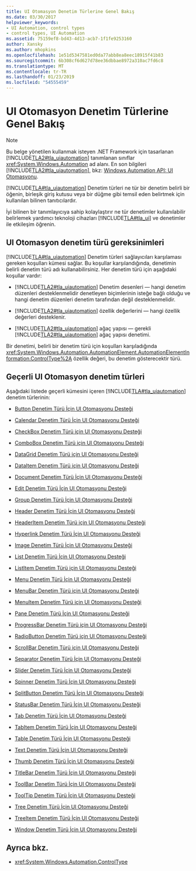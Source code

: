 ```yaml
---
title: UI Otomasyon Denetim Türlerine Genel Bakış
ms.date: 03/30/2017
helpviewer_keywords:
- UI Automation, control types
- control types, UI Automation
ms.assetid: 75159ef8-bd43-4d13-acb7-1f1fe9253160
author: Xansky
ms.author: mhopkins
ms.openlocfilehash: 1e51d5347581ed0da77abb8ea8eec18915f41b83
ms.sourcegitcommit: 6b308cf6d627d78ee36dbbae8972a310ac7fd6c8
ms.translationtype: MT
ms.contentlocale: tr-TR
ms.lasthandoff: 01/23/2019
ms.locfileid: "54555459"
---
```

# <a name="ui-automation-control-types-overview"></a>UI Otomasyon Denetim Türlerine Genel Bakış
> [!NOTE]
>  Bu belge yönetilen kullanmak isteyen .NET Framework için tasarlanan [!INCLUDE[TLA2#tla_uiautomation](../../../includes/tla2sharptla-uiautomation-md.md)] tanımlanan sınıflar <xref:System.Windows.Automation> ad alanı. En son bilgileri [!INCLUDE[TLA2#tla_uiautomation](../../../includes/tla2sharptla-uiautomation-md.md)], bkz: [Windows Automation API: UI Otomasyonu](https://go.microsoft.com/fwlink/?LinkID=156746).  
  
 [!INCLUDE[TLA#tla_uiautomation](../../../includes/tlasharptla-uiautomation-md.md)] Denetim türleri ne tür bir denetim belirli bir öğenin, birleşik giriş kutusu veya bir düğme gibi temsil eden belirtmek için kullanılan bilinen tanıtıcılardır.  
  
 İyi bilinen bir tanımlayıcıya sahip kolaylaştırır ne tür denetimler kullanılabilir belirlemek yardımcı teknoloji cihazları [!INCLUDE[TLA#tla_ui](../../../includes/tlasharptla-ui-md.md)] ve denetimler ile etkileşim öğrenin.  
  
<a name="UI_Automation_Control_Type_Requisites"></a>   
## <a name="ui-automation-control-type-requisites"></a>UI Otomasyon denetim türü gereksinimleri  
 [!INCLUDE[TLA#tla_uiautomation](../../../includes/tlasharptla-uiautomation-md.md)] Denetim türleri sağlayıcıları karşılaması gereken koşulları kümesi sağlar. Bu koşullar karşılandığında, denetimin belirli denetim türü adı kullanabilirsiniz. Her denetim türü için aşağıdaki koşullar vardır:  
  
-   [!INCLUDE[TLA2#tla_uiautomation](../../../includes/tla2sharptla-uiautomation-md.md)] Denetim desenleri — hangi denetim düzenleri desteklenmelidir denetleyen biçimlerinin isteğe bağlı olduğu ve hangi denetim düzenleri denetim tarafından değil desteklenmelidir.  
  
-   [!INCLUDE[TLA2#tla_uiautomation](../../../includes/tla2sharptla-uiautomation-md.md)] özellik değerlerini — hangi özellik değerleri desteklenir.  
  
-   [!INCLUDE[TLA2#tla_uiautomation](../../../includes/tla2sharptla-uiautomation-md.md)] ağaç yapısı — gerekli [!INCLUDE[TLA2#tla_uiautomation](../../../includes/tla2sharptla-uiautomation-md.md)] ağaç yapısı denetimi.  
  
 Bir denetimi, belirli bir denetim türü için koşulları karşıladığında <xref:System.Windows.Automation.AutomationElement.AutomationElementInformation.ControlType%2A> özellik değeri, bu denetim gösterecektir türü.  
  
<a name="Current_UI_Automation_Control_Types"></a>   
## <a name="current-ui-automation-control-types"></a>Geçerli UI Otomasyon denetim türleri  
 Aşağıdaki listede geçerli kümesini içeren [!INCLUDE[TLA#tla_uiautomation](../../../includes/tlasharptla-uiautomation-md.md)] denetim türlerinin:  
  
-   [Button Denetim Türü İçin UI Otomasyonu Desteği](../../../docs/framework/ui-automation/ui-automation-support-for-the-button-control-type.md)  
  
-   [Calendar Denetim Türü İçin UI Otomasyonu Desteği](../../../docs/framework/ui-automation/ui-automation-support-for-the-calendar-control-type.md)  
  
-   [CheckBox Denetim Türü için UI Otomasyonu Desteği](../../../docs/framework/ui-automation/ui-automation-support-for-the-checkbox-control-type.md)  
  
-   [ComboBox Denetim Türü için UI Otomasyonu Desteği](../../../docs/framework/ui-automation/ui-automation-support-for-the-combobox-control-type.md)  
  
-   [DataGrid Denetim Türü için UI Otomasyonu Desteği](../../../docs/framework/ui-automation/ui-automation-support-for-the-datagrid-control-type.md)  
  
-   [DataItem Denetim Türü için UI Otomasyonu Desteği](../../../docs/framework/ui-automation/ui-automation-support-for-the-dataitem-control-type.md)  
  
-   [Document Denetim Türü İçin UI Otomasyonu Desteği](../../../docs/framework/ui-automation/ui-automation-support-for-the-document-control-type.md)  
  
-   [Edit Denetim Türü İçin UI Otomasyonu Desteği](../../../docs/framework/ui-automation/ui-automation-support-for-the-edit-control-type.md)  
  
-   [Group Denetim Türü İçin UI Otomasyonu Desteği](../../../docs/framework/ui-automation/ui-automation-support-for-the-group-control-type.md)  
  
-   [Header Denetim Türü İçin UI Otomasyonu Desteği](../../../docs/framework/ui-automation/ui-automation-support-for-the-header-control-type.md)  
  
-   [HeaderItem Denetim Türü için UI Otomasyonu Desteği](../../../docs/framework/ui-automation/ui-automation-support-for-the-headeritem-control-type.md)  
  
-   [Hyperlink Denetim Türü İçin UI Otomasyonu Desteği](../../../docs/framework/ui-automation/ui-automation-support-for-the-hyperlink-control-type.md)  
  
-   [Image Denetim Türü İçin UI Otomasyonu Desteği](../../../docs/framework/ui-automation/ui-automation-support-for-the-image-control-type.md)  
  
-   [List Denetim Türü İçin UI Otomasyonu Desteği](../../../docs/framework/ui-automation/ui-automation-support-for-the-list-control-type.md)  
  
-   [ListItem Denetim Türü için UI Otomasyonu Desteği](../../../docs/framework/ui-automation/ui-automation-support-for-the-listitem-control-type.md)  
  
-   [Menu Denetim Türü İçin UI Otomasyonu Desteği](../../../docs/framework/ui-automation/ui-automation-support-for-the-menu-control-type.md)  
  
-   [MenuBar Denetim Türü için UI Otomasyonu Desteği](../../../docs/framework/ui-automation/ui-automation-support-for-the-menubar-control-type.md)  
  
-   [MenuItem Denetim Türü için UI Otomasyonu Desteği](../../../docs/framework/ui-automation/ui-automation-support-for-the-menuitem-control-type.md)  
  
-   [Pane Denetim Türü İçin UI Otomasyonu Desteği](../../../docs/framework/ui-automation/ui-automation-support-for-the-pane-control-type.md)  
  
-   [ProgressBar Denetim Türü için UI Otomasyonu Desteği](../../../docs/framework/ui-automation/ui-automation-support-for-the-progressbar-control-type.md)  
  
-   [RadioButton Denetim Türü için UI Otomasyonu Desteği](../../../docs/framework/ui-automation/ui-automation-support-for-the-radiobutton-control-type.md)  
  
-   [ScrollBar Denetim Türü için UI Otomasyonu Desteği](../../../docs/framework/ui-automation/ui-automation-support-for-the-scrollbar-control-type.md)  
  
-   [Separator Denetim Türü İçin UI Otomasyonu Desteği](../../../docs/framework/ui-automation/ui-automation-support-for-the-separator-control-type.md)  
  
-   [Slider Denetim Türü İçin UI Otomasyonu Desteği](../../../docs/framework/ui-automation/ui-automation-support-for-the-slider-control-type.md)  
  
-   [Spinner Denetim Türü İçin UI Otomasyonu Desteği](../../../docs/framework/ui-automation/ui-automation-support-for-the-spinner-control-type.md)  
  
-   [SplitButton Denetim Türü İçin UI Otomasyonu Desteği](../../../docs/framework/ui-automation/ui-automation-support-for-the-splitbutton-control-type.md)  
  
-   [StatusBar Denetim Türü İçin UI Otomasyonu Desteği](../../../docs/framework/ui-automation/ui-automation-support-for-the-statusbar-control-type.md)  
  
-   [Tab Denetim Türü İçin UI Otomasyonu Desteği](../../../docs/framework/ui-automation/ui-automation-support-for-the-tab-control-type.md)  
  
-   [TabItem Denetim Türü İçin UI Otomasyonu Desteği](../../../docs/framework/ui-automation/ui-automation-support-for-the-tabitem-control-type.md)  
  
-   [Table Denetim Türü İçin UI Otomasyonu Desteği](../../../docs/framework/ui-automation/ui-automation-support-for-the-table-control-type.md)  
  
-   [Text Denetim Türü İçin UI Otomasyonu Desteği](../../../docs/framework/ui-automation/ui-automation-support-for-the-text-control-type.md)  
  
-   [Thumb Denetim Türü İçin UI Otomasyonu Desteği](../../../docs/framework/ui-automation/ui-automation-support-for-the-thumb-control-type.md)  
  
-   [TitleBar Denetim Türü İçin UI Otomasyonu Desteği](../../../docs/framework/ui-automation/ui-automation-support-for-the-titlebar-control-type.md)  
  
-   [ToolBar Denetim Türü İçin UI Otomasyonu Desteği](../../../docs/framework/ui-automation/ui-automation-support-for-the-toolbar-control-type.md)  
  
-   [ToolTip Denetim Türü İçin UI Otomasyonu Desteği](../../../docs/framework/ui-automation/ui-automation-support-for-the-tooltip-control-type.md)  
  
-   [Tree Denetim Türü İçin UI Otomasyonu Desteği](../../../docs/framework/ui-automation/ui-automation-support-for-the-tree-control-type.md)  
  
-   [TreeItem Denetim Türü İçin UI Otomasyonu Desteği](../../../docs/framework/ui-automation/ui-automation-support-for-the-treeitem-control-type.md)  
  
-   [Window Denetim Türü İçin UI Otomasyonu Desteği](../../../docs/framework/ui-automation/ui-automation-support-for-the-window-control-type.md)  
  
## <a name="see-also"></a>Ayrıca bkz.
- <xref:System.Windows.Automation.ControlType>
